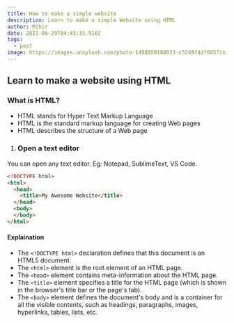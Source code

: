 ```yaml
---
title: How to make a simple website
description: Learn to make a simple Website using HTML
author: Mihir
date: 2021-06-29T04:43:33.916Z
tags:
  - post
image: https://images.unsplash.com/photo-1498050108023-c5249f4df085?ixid=MnwxMjA3fDB8MHxzZWFyY2h8OXx8d2Vic2l0ZXxlbnwwfHwwfHw%3D&ixlib=rb-1.2.1&auto=format&fit=crop&w=500&q=60
---
```

## Learn to make a website using HTML

### What is HTML?

* HTML stands for Hyper Text Markup Language
* HTML is the standard markup language for creating Web pages
* HTML describes the structure of a Web page

1. ### Open a text editor

You can open any text editor. Eg: Notepad, SublimeText, VS Code.

```html
<!DOCTYPE html>
<html>
  <head>
    <title>My Awesome Website</title>
  </head>
  <body>
  </body>
</html>
```

#### Explaination

* The `<!DOCTYPE html>` declaration defines that this document is an HTML5 document.
* The `<html>` element is the root element of an HTML page.
* The `<head>` element contains meta-information about the HTML page.
* The `<title>` element specifies a title for the HTML page (which is shown in the browser's title bar or the page's tab).
* The `<body>` element defines the document's body and is a container for all the visible contents, such as headings, paragraphs, images, hyperlinks, tables, lists, etc.